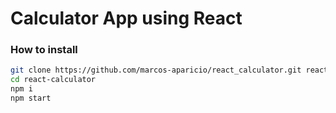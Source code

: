 # Calculator App using React


### How to install
```bash
git clone https://github.com/marcos-aparicio/react_calculator.git react-calculator
cd react-calculator
npm i
npm start 
```